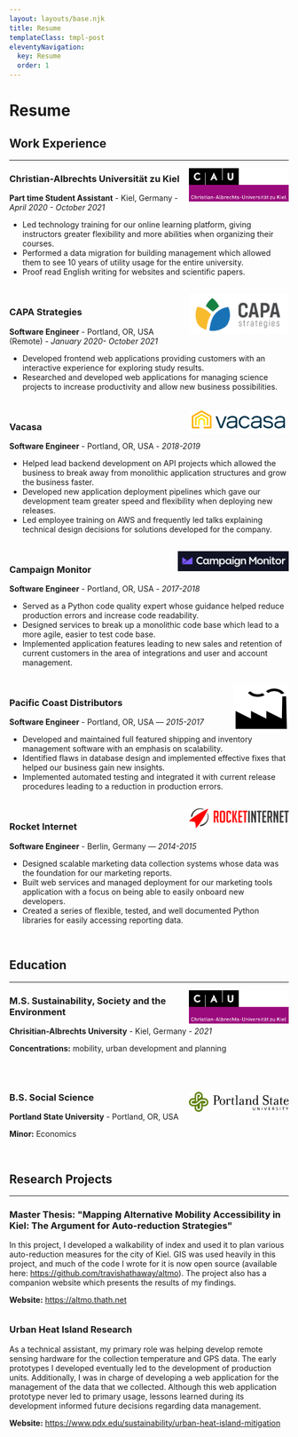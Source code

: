 ```yaml
---
layout: layouts/base.njk
title: Resume
templateClass: tmpl-post
eleventyNavigation:
  key: Resume
  order: 1
---
```

# Resume

## Work Experience
<hr />

<div style="float: right">
  <a href="https://uni-kiel.de">
    <img src="img/cau-logo.png" width="180" height="auto"/>
  </a>
</div>

### Christian-Albrechts Universität zu Kiel
**Part time Student Assistant** - Kiel, Germany - *April 2020 - October 2021*

- Led technology training for our online learning platform, giving instructors greater flexibility and more abilities when organizing their courses.
- Performed a data migration for building management which allowed them to see 10 years of utility usage for the entire university.
- Proof read English writing for websites and scientific papers.

<br />

<div style="float: right">
  <a href="https://capastrategies.com/">
    <img src="img/capa-logo-small.png" width="180" height="auto" />
  </a>
</div>

### CAPA Strategies
**Software Engineer** - Portland, OR, USA (Remote) - *January 2020- October 2021*

- Developed frontend web applications providing customers with an interactive experience for exploring study results.
- Researched and developed web applications for managing science projects to increase productivity and allow new business possibilities.

<br />

<div style="float: right">
  <a href="https://www.vacasa.com/">
    <img src="img/vacasa-logo.png" width="180" height="auto" />
  </a>
</div>

### Vacasa
**Software Engineer** - Portland, OR, USA - *2018-2019*

- Helped lead backend development on API projects which allowed the business to break away from monolithic application structures and grow the business faster.
- Developed new application deployment pipelines which gave our development team greater speed and flexibility when deploying new releases.
- Led employee training on AWS and frequently led talks explaining technical design decisions for solutions developed for the company.

<br />

<div style="float: right">
  <a href="https://www.campaignmonitor.com/">
    <img src="img/campaign-monitor.png" width="200" height="auto" />
  </a>
</div>

### Campaign Monitor
**Software Engineer** - Portland, OR, USA - *2017-2018*

- Served as a Python code quality expert whose guidance helped reduce production errors and increase code readability.
- Designed services to break up a monolithic code base which lead to a more agile, easier to test code base.
- Implemented application features leading to new sales and retention of current customers in the area of integrations and user and account management.

<br />

<div style="float: right">
  <img src="img/Factory.svg" width="100" height="auto" />
</div>

### Pacific Coast Distributors
**Software Engineer** - Portland, OR, USA —  *2015-2017*

- Developed and maintained full featured shipping and inventory management software with an emphasis on scalability.
- Identified flaws in database design and implemented effective fixes that helped our business gain new insights.
- Implemented automated testing and integrated it with current release procedures leading to a reduction in production errors.

<br />

<div style="float: right">
  <a href="https://www.rocket-internet.com/">
    <img src="img/rocket-internet-logo.png" width="180" height="auto" />
  </a>
</div>

### Rocket Internet
**Software Engineer** - Berlin, Germany — *2014-2015*

- Designed scalable marketing data collection systems whose data was the foundation for our marketing reports.
- Built web services and managed deployment for our marketing tools application with a focus on being able to easily onboard new developers.
- Created a series of flexible, tested, and well documented Python libraries for easily accessing reporting data.

<br />

## Education

<hr />

<div style="float: right">
  <a href="https://uni-kiel.de">
    <img src="img/cau-logo.png" width="180" height="auto"/>
  </a>
</div>

### M.S. Sustainability, Society and the Environment

**Chrisitian-Albrechts University** - Kiel, Germany - *2021*

<p>
  <b>Concentrations:</b> mobility, urban development and planning
</p>
<div style="margin-bottom: 5em">
</div>

<div style="float: right">
  <a href="https://pdx.edu">
    <img src="img/portland-state-logo.svg" width="180" height="auto"/>
  </a>
</div>

### B.S. Social Science

**Portland State University** - Portland, OR, USA

**Minor:** Economics

<br />

## Research Projects

<hr />

### Master Thesis: "Mapping Alternative Mobility Accessibility in Kiel: The Argument for Auto-reduction Strategies"

In this project, I developed a walkability of index and used it to plan various auto-reduction measures for the city of Kiel. GIS was used heavily in this project, and much of the code I wrote for it is now open source (available here: https://github.com/travishathaway/altmo). The project also has a companion website which presents the results of my findings.

**Website:** https://altmo.thath.net

<div style="margin-top: 2.5em; margin-bottom: 2.5em"></div>

### Urban Heat Island Research

As a technical assistant, my primary role was helping develop remote sensing hardware for the collection temperature and GPS data. The early prototypes I developed eventually led to the development of production units. Additionally, I was in charge of developing a web application for the management of the data that we collected. Although this web application prototype never led to primary usage, lessons learned during its development informed future decisions regarding data management.

**Website:**  https://www.pdx.edu/sustainability/urban-heat-island-mitigation
